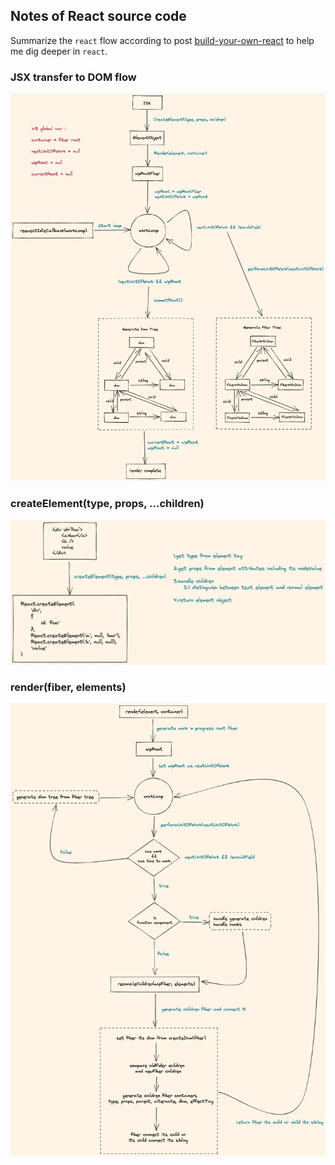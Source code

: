 ## Notes of React source code

Summarize the `react` flow according to post [build-your-own-react](https://pomb.us/build-your-own-react/) to help me dig deeper in `react`.

### JSX transfer to DOM flow
![JSX_transfer_to_dom](./nodeMind/JSX_transfer_to_DOM.png)

### createElement(type, props, ...children)
![JSX_transfer_to_dom](./nodeMind/createElement.png)

### render(fiber, elements)
![JSX_transfer_to_dom](./nodeMind/render.png)
